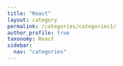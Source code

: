```yaml
---
title: "React"
layout: category
permalink: /categories/categories1/
author_profile: true
taxonomy: React
sidebar:
  nav: "categories"
---
```

